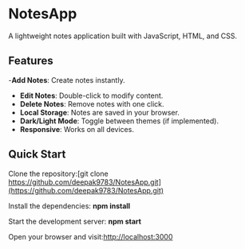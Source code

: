 # NotesApp 

A lightweight notes application built with  JavaScript, HTML, and CSS.

## Features
 -**Add Notes**: Create notes instantly.  
- **Edit Notes**: Double-click to modify content.  
- **Delete Notes**: Remove notes with one click.  
- **Local Storage**: Notes are saved in your browser.  
- **Dark/Light Mode**: Toggle between themes (if implemented).  
- **Responsive**: Works on all devices.

## Quick Start
Clone the repository:[git clone https://github.com/deepak9783/NotesApp.git](https://github.com/deepak9783/NotesApp.git)

Install the dependencies: **npm install**

Start the development server:  **npm start**

Open your browser and visit:[http://localhost:3000](http://localhost:3000)
